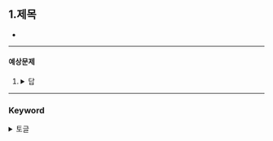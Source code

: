 ## 1.제목
- 
---
#### 예상문제
1. 
    <details>
        <summary>답</summary>
        
    </details>
---
### Keyword
<details>
    <summary>토글</summary>
    
    
</details>


